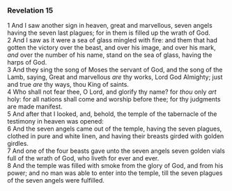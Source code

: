 ### Revelation 15

1 And I saw another sign in heaven, great and marvellous, seven angels having the seven last plagues; for in them is filled up the wrath of God.  
2 And I saw as it were a sea of glass mingled with fire: and them that had gotten the victory over the beast, and over his image, and over his mark, *and* over the number of his name, stand on the sea of glass, having the harps of God.  
3 And they sing the song of Moses the servant of God, and the song of the Lamb, saying, Great and marvellous *are* thy works, Lord God Almighty; just and true *are* thy ways, thou King of saints.  
4 Who shall not fear thee, O Lord, and glorify thy name? for *thou* only *art* holy: for all nations shall come and worship before thee; for thy judgments are made manifest.  
5 And after that I looked, and, behold, the temple of the tabernacle of the testimony in heaven was opened:  
6 And the seven angels came out of the temple, having the seven plagues, clothed in pure and white linen, and having their breasts girded with golden girdles.  
7 And one of the four beasts gave unto the seven angels seven golden vials full of the wrath of God, who liveth for ever and ever.  
8 And the temple was filled with smoke from the glory of God, and from his power; and no man was able to enter into the temple, till the seven plagues of the seven angels were fulfilled.  
